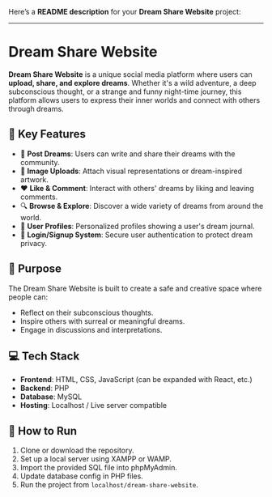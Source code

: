 Here’s a **README description** for your **Dream Share Website** project:

---

# Dream Share Website

**Dream Share Website** is a unique social media platform where users can **upload, share, and explore dreams**. Whether it's a wild adventure, a deep subconscious thought, or a strange and funny night-time journey, this platform allows users to express their inner worlds and connect with others through dreams.

## 🌙 Key Features

* 📝 **Post Dreams**: Users can write and share their dreams with the community.
* 📸 **Image Uploads**: Attach visual representations or dream-inspired artwork.
* ❤️ **Like & Comment**: Interact with others' dreams by liking and leaving comments.
* 🔍 **Browse & Explore**: Discover a wide variety of dreams from around the world.
* 👤 **User Profiles**: Personalized profiles showing a user's dream journal.
* 🔐 **Login/Signup System**: Secure user authentication to protect dream privacy.

## 📌 Purpose

The Dream Share Website is built to create a safe and creative space where people can:

* Reflect on their subconscious thoughts.
* Inspire others with surreal or meaningful dreams.
* Engage in discussions and interpretations.

## 💻 Tech Stack

* **Frontend**: HTML, CSS, JavaScript (can be expanded with React, etc.)
* **Backend**: PHP
* **Database**: MySQL
* **Hosting**: Localhost / Live server compatible

## 🚀 How to Run

1. Clone or download the repository.
2. Set up a local server using XAMPP or WAMP.
3. Import the provided SQL file into phpMyAdmin.
4. Update database config in PHP files.
5. Run the project from `localhost/dream-share-website`.

